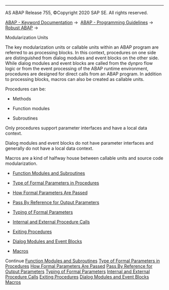   

* * *

AS ABAP Release 755, ©Copyright 2020 SAP SE. All rights reserved.

[ABAP - Keyword Documentation](javascript:call_link\('abenabap.htm'\)) →  [ABAP - Programming Guidelines](javascript:call_link\('abenabap_pgl.htm'\)) →  [Robust ABAP](javascript:call_link\('abenrobust_abap_guidl.htm'\)) → 

Modularization Units

The key modularization units or callable units within an ABAP program are referred to as processing blocks. In this context, procedures on one side are distinguished from dialog modules and event blocks on the other side. While dialog modules and event blocks are called from the dynpro flow logic or from the event processing of the ABAP runtime environment, procedures are designed for direct calls from an ABAP program. In addition to processing blocks, macros can also be created as callable units.

Procedures can be:

-   Methods

-   Function modules

-   Subroutines

Only procedures support parameter interfaces and have a local data context.

Dialog modules and event blocks do not have parameter interfaces and generally do not have a local data context.

Macros are a kind of halfway house between callable units and source code modularization.

-   [Function Modules and Subroutines](javascript:call_link\('abenfunct_module_subroutine_guidl.htm'\) "Guideline")

-   [Type of Formal Parameters in Procedures](javascript:call_link\('abentype_formal_param_proc_guidl.htm'\) "Guideline")

-   [How Formal Parameters Are Passed](javascript:call_link\('abentype_transf_formal_para_guidl.htm'\) "Guideline")

-   [Pass By Reference for Output Parameters](javascript:call_link\('abenref_transf_output_param_guidl.htm'\) "Guideline")

-   [Typing of Formal Parameters](javascript:call_link\('abentype_formal_param_guidl.htm'\) "Guideline")

-   [Internal and External Procedure Calls](javascript:call_link\('abenintern_extern_proc_call_guidl.htm'\) "Guideline")

-   [Exiting Procedures](javascript:call_link\('abenexit_procedure_guidl.htm'\) "Guideline")

-   [Dialog Modules and Event Blocks](javascript:call_link\('abendial_mod_event_block_guidl.htm'\) "Guideline")

-   [Macros](javascript:call_link\('abenmacros_guidl.htm'\) "Guideline")

Continue
[Function Modules and Subroutines](javascript:call_link\('abenfunct_module_subroutine_guidl.htm'\))
[Type of Formal Parameters in Procedures](javascript:call_link\('abentype_formal_param_proc_guidl.htm'\))
[How Formal Parameters Are Passed](javascript:call_link\('abentype_transf_formal_para_guidl.htm'\))
[Pass By Reference for Output Parameters](javascript:call_link\('abenref_transf_output_param_guidl.htm'\))
[Typing of Formal Parameters](javascript:call_link\('abentype_formal_param_guidl.htm'\))
[Internal and External Procedure Calls](javascript:call_link\('abenintern_extern_proc_call_guidl.htm'\))
[Exiting Procedures](javascript:call_link\('abenexit_procedure_guidl.htm'\))
[Dialog Modules and Event Blocks](javascript:call_link\('abendial_mod_event_block_guidl.htm'\))
[Macros](javascript:call_link\('abenmacros_guidl.htm'\))
